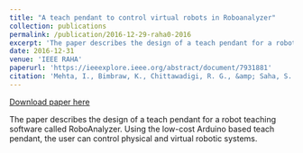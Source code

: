 ```yaml
---
title: "A teach pendant to control virtual robots in Roboanalyzer"
collection: publications
permalink: /publication/2016-12-29-raha0-2016
excerpt: 'The paper describes the design of a teach pendant for a robot teaching software called RoboAnalyzer. Using the low-cost Arduino based teach pendant, the user can control physical and virtual robotic systems.'
date: 2016-12-31
venue: 'IEEE RAHA'
paperurl: 'https://ieeexplore.ieee.org/abstract/document/7931881'
citation: 'Mehta, I., Bimbraw, K., Chittawadigi, R. G., &amp; Saha, S. K. (2016). &quot;A teach pendant to control virtual robots in Roboanalyzer&quot;, <i> 2016 International Conference on Robotics and Automation for Humanitarian Applications (RAHA) </i> (pp. 1-6). IEEE.'
---
```


<a href='https://ieeexplore.ieee.org/abstract/document/7931881'>Download paper here</a>

The paper describes the design of a teach pendant for a robot teaching software called RoboAnalyzer. Using the low-cost Arduino based teach pendant, the user can control physical and virtual robotic systems.